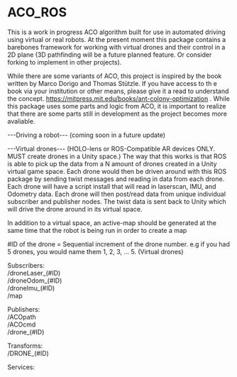 # ACO_ROS
This is a work in progress ACO algorithm built for use in automated driving using virtual or real robots. At the present moment this package contains a barebones framework for working with virtual drones and their control in a 2D plane (3D pathfinding will be a future planned feature. Or consider forking to implement in other projects).

While there are some variants of ACO, this project is inspired by the book written by Marco Dorigo and Thomas Stützle. If you have access to th e book via your institution or other means, please give it a read to understand the concept. https://mitpress.mit.edu/books/ant-colony-optimization . While this package uses some parts and logic from ACO, it is important to realize that there are some parts still in development as the project becomes more avaliable. 


---Driving a robot---
(coming soon in a future update)

---Virtual drones--- (HOLO-lens or ROS-Compatible AR devices ONLY. MUST create drones in a Unity space.)
The way that this works is that ROS is able to pick up the data from a N amount of drones created in a Unity virtual game space. Each drone would then be driven around with this ROS package by sending twist messages and reading in data from each drone. Each drone will have a script install that will read in laserscan, IMU, and Odometry data. Each drone will then post/read data from unique individual subscriber and publisher nodes. The twist data is sent back to Unity which will drive the drone around in its virtual space. 

In addition to a virtual space, an active-map should be generated at the same time that the robot is being run in order to create a map 


#ID of the drone = Sequential increment of the drone number. 
e.g if you had 5 drones, you would name them 1, 2, 3, ... 5. 
(Virtual drones) 

Subscribers:  
/droneLaser_(#ID)  
/droneOdom_(#ID)   
/droneImu_(#ID)   
/map  

Publishers:  
/ACOpath  
/ACOcmd  
/drone_(#ID)   

Transforms:   
/DRONE_(#ID)   


Services:



